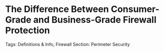 # The Difference Between Consumer-Grade and Business-Grade Firewall Protection

Tags: Definitions & Info, Firewall
Section: Perimeter Security